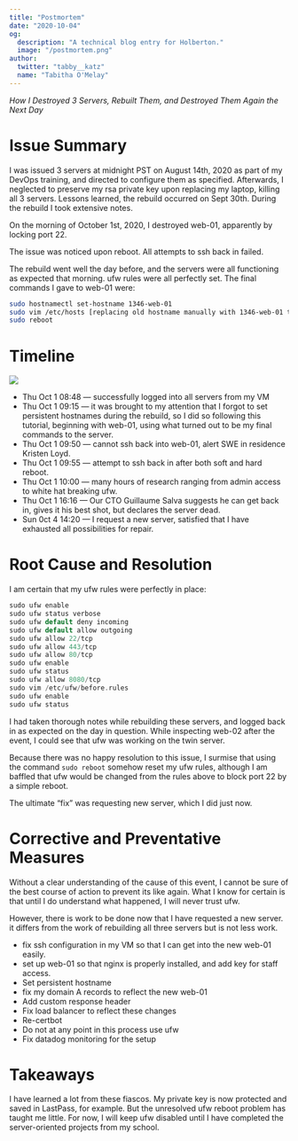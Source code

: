 ```yaml
---
title: "Postmortem"
date: "2020-10-04"
og:
  description: "A technical blog entry for Holberton."
  image: "/postmortem.png"
author:
  twitter: "tabby__katz"
  name: "Tabitha O'Melay"
---
```


_How I Destroyed 3 Servers, Rebuilt Them, and Destroyed Them Again the Next
Day_


# Issue Summary
I was issued 3 servers at midnight PST on August 14th, 2020 as part of my DevOps training, and directed to configure them as specified. Afterwards, I neglected to preserve my rsa private key upon replacing my laptop, killing all 3 servers. Lessons learned, the rebuild occurred on Sept 30th. During the rebuild I took extensive notes.


On the morning of October 1st, 2020, I destroyed web-01, apparently by locking port 22.


The issue was noticed upon reboot. All attempts to ssh back in failed.


The rebuild went well the day before, and the servers were all functioning as expected that morning. ufw rules were all perfectly set. The final commands I gave to web-01 were:

```bash
sudo hostnamectl set-hostname 1346-web-01
sudo vim /etc/hosts [replacing old hostname manually with 1346-web-01 to make it persistent]
sudo reboot
```

# Timeline

![](/portmortem.png)


- Thu Oct 1 08:48 — successfully logged into all servers from my VM
- Thu Oct 1 09:15 — it was brought to my attention that I forgot to set persistent hostnames during the rebuild, so I did so following this tutorial, beginning with web-01, using what turned out to be my final commands to the server.
- Thu Oct 1 09:50 — cannot ssh back into web-01, alert SWE in residence Kristen Loyd.
- Thu Oct 1 09:55 — attempt to ssh back in after both soft and hard reboot.
- Thu Oct 1 10:00 — many hours of research ranging from admin access to white hat breaking ufw.
- Thu Oct 1 16:16 — Our CTO Guillaume Salva suggests he can get back in, gives it his best shot, but declares the server dead.
- Sun 0ct 4 14:20 — I request a new server, satisfied that I have exhausted all possibilities for repair.

# Root Cause and Resolution
I am certain that my ufw rules were perfectly in place:

```C
sudo ufw enable
sudo ufw status verbose
sudo ufw default deny incoming
sudo ufw default allow outgoing
sudo ufw allow 22/tcp
sudo ufw allow 443/tcp
sudo ufw allow 80/tcp
sudo ufw enable
sudo ufw status
sudo ufw allow 8080/tcp
sudo vim /etc/ufw/before.rules
sudo ufw enable 
sudo ufw status
```

I had taken thorough notes while rebuilding these servers, and logged back in as expected on the day in question. While inspecting web-02 after the event, I could see that ufw was working on the twin server.


Because there was no happy resolution to this issue, I surmise that using the command `sudo reboot` somehow reset my ufw rules, although I am baffled that ufw would be changed from the rules above to block port 22 by a simple reboot.


The ultimate “fix” was requesting new server, which I did just now.
# Corrective and Preventative Measures
Without a clear understanding of the cause of this event, I cannot be sure of the best course of action to prevent its like again. What I know for certain is that until I do understand what happened, I will never trust ufw.


However, there is work to be done now that I have requested a new server. it differs from the work of rebuilding all three servers but is not less work.

- fix ssh configuration in my VM so that I can get into the new web-01 easily.
- set up web-01 so that nginx is properly installed, and add key for staff access.
- Set persistent hostname
- fix my domain A records to reflect the new web-01
- Add custom response header
- Fix load balancer to reflect these changes
- Re-certbot
- Do not at any point in this process use ufw
- Fix datadog monitoring for the setup
# Takeaways
I have learned a lot from these fiascos. My private key is now protected and saved in LastPass, for example. But the unresolved ufw reboot problem has taught me little. For now, I will keep ufw disabled until I have completed the server-oriented projects from my school.
